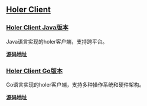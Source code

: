 ## [Holer Client](https://github.com/wisdom-projects/holer-client)

### [Holer Client Java版本](https://github.com/wisdom-projects/holer/tree/master/SourceCode/Java)
Java语言实现的holer客户端，支持跨平台。

[**源码地址**](https://github.com/wisdom-projects/holer-client/Java)

### [Holer Client Go版本](https://github.com/wisdom-projects/holer/tree/master/SourceCode/Go)
Go语言实现的holer客户端，支持多种操作系统和硬件架构。

[**源码地址**](https://github.com/wisdom-projects/holer-client/Go)

